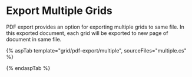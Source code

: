 # Export Multiple Grids

PDF export provides an option for exporting multiple grids to same file. In this exported document, each grid will be exported to new page of document in same file.

{% aspTab template="grid/pdf-export/multiple", sourceFiles="multiple.cs" %}

{% endaspTab %}